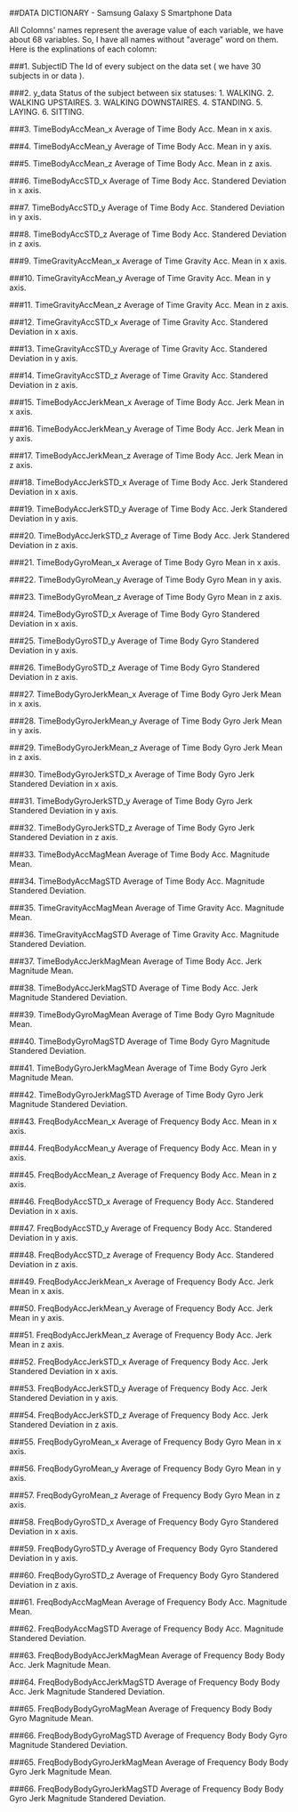 ##DATA DICTIONARY - Samsung Galaxy S Smartphone Data

All Colomns' names represent the average value of each variable, we have about 68 variables. 
So, I have all names without "average" word on them. Here is the explinations of each colomn:

###1. SubjectID
      The Id of every subject on the data set ( we have 30 subjects in or data ).
      
###2. y_data
      Status of the subject between six statuses:
      1.     WALKING.
      2.     WALKING UPSTAIRES.
      3.     WALKING DOWNSTAIRES.
      4.     STANDING.
      5.     LAYING.
      6.     SITTING.

###3. TimeBodyAccMean_x
      Average of Time Body Acc. Mean in x axis.

###4. TimeBodyAccMean_y
      Average of Time Body Acc. Mean in y axis.
      
###5. TimeBodyAccMean_z
      Average of Time Body Acc. Mean in z axis.
      
###6. TimeBodyAccSTD_x
      Average of Time Body Acc. Standered Deviation in x axis.
      
###7. TimeBodyAccSTD_y
      Average of Time Body Acc. Standered Deviation in y axis.
      
###8. TimeBodyAccSTD_z
      Average of Time Body Acc. Standered Deviation in z axis.
      
###9. TimeGravityAccMean_x
      Average of Time Gravity Acc. Mean in x axis.
      
###10. TimeGravityAccMean_y
      Average of Time Gravity Acc. Mean in y axis.
      
###11. TimeGravityAccMean_z
      Average of Time Gravity Acc. Mean in z axis.
      
###12. TimeGravityAccSTD_x
      Average of Time Gravity Acc. Standered Deviation in x axis.
      
###13. TimeGravityAccSTD_y
      Average of Time Gravity Acc. Standered Deviation in y axis.
      
###14. TimeGravityAccSTD_z
      Average of Time Gravity Acc. Standered Deviation in z axis.
      
###15. TimeBodyAccJerkMean_x
      Average of Time Body Acc. Jerk Mean in x axis.
      
###16. TimeBodyAccJerkMean_y
      Average of Time Body Acc. Jerk Mean in y axis.
           
###17. TimeBodyAccJerkMean_z
      Average of Time Body Acc. Jerk Mean in z axis.
      
###18. TimeBodyAccJerkSTD_x
      Average of Time Body Acc. Jerk Standered Deviation in x axis.
      
###19. TimeBodyAccJerkSTD_y
      Average of Time Body Acc. Jerk Standered Deviation in y axis.
      
###20. TimeBodyAccJerkSTD_z
      Average of Time Body Acc. Jerk Standered Deviation in z axis.
      
###21. TimeBodyGyroMean_x
      Average of Time Body Gyro Mean in x axis.
      
###22. TimeBodyGyroMean_y
      Average of Time Body Gyro Mean in y axis.
      
###23. TimeBodyGyroMean_z
      Average of Time Body Gyro Mean in z axis.
      
###24. TimeBodyGyroSTD_x
      Average of Time Body Gyro Standered Deviation in x axis.
      
###25. TimeBodyGyroSTD_y
      Average of Time Body Gyro Standered Deviation in y axis.
      
###26. TimeBodyGyroSTD_z
      Average of Time Body Gyro Standered Deviation in z axis.
 
###27. TimeBodyGyroJerkMean_x
      Average of Time Body Gyro Jerk Mean in x axis.     

###28. TimeBodyGyroJerkMean_y
      Average of Time Body Gyro Jerk Mean in y axis.     

###29. TimeBodyGyroJerkMean_z
      Average of Time Body Gyro Jerk Mean in z axis.     

###30. TimeBodyGyroJerkSTD_x
      Average of Time Body Gyro Jerk Standered Deviation in x axis.   
      
###31. TimeBodyGyroJerkSTD_y
      Average of Time Body Gyro Jerk Standered Deviation in y axis. 
      
###32. TimeBodyGyroJerkSTD_z
      Average of Time Body Gyro Jerk Standered Deviation in z axis. 
      
###33. TimeBodyAccMagMean
      Average of Time Body Acc. Magnitude Mean.

###34. TimeBodyAccMagSTD
      Average of Time Body Acc. Magnitude Standered Deviation.
      
###35. TimeGravityAccMagMean
      Average of Time Gravity Acc. Magnitude Mean.
      
###36. TimeGravityAccMagSTD
      Average of Time Gravity Acc. Magnitude Standered Deviation.

###37. TimeBodyAccJerkMagMean
      Average of Time Body Acc. Jerk Magnitude Mean.
      
###38. TimeBodyAccJerkMagSTD
      Average of Time Body Acc. Jerk Magnitude Standered Deviation.
     
###39. TimeBodyGyroMagMean
      Average of Time Body Gyro Magnitude Mean.
      
###40. TimeBodyGyroMagSTD
      Average of Time Body Gyro Magnitude Standered Deviation.

###41. TimeBodyGyroJerkMagMean
      Average of Time Body Gyro Jerk Magnitude Mean.
      
###42. TimeBodyGyroJerkMagSTD
      Average of Time Body Gyro Jerk Magnitude Standered Deviation.

###43. FreqBodyAccMean_x
      Average of Frequency Body Acc. Mean in x axis.

###44. FreqBodyAccMean_y
      Average of Frequency Body Acc. Mean in y axis.
      
###45. FreqBodyAccMean_z
      Average of Frequency Body Acc. Mean in z axis.  
      
###46. FreqBodyAccSTD_x
      Average of Frequency Body Acc. Standered Deviation in x axis.
      
###47. FreqBodyAccSTD_y
      Average of Frequency Body Acc. Standered Deviation in y axis.
      
###48. FreqBodyAccSTD_z
      Average of Frequency Body Acc. Standered Deviation in z axis.
    
###49. FreqBodyAccJerkMean_x
      Average of Frequency Body Acc. Jerk Mean in x axis.
      
###50. FreqBodyAccJerkMean_y
      Average of Frequency Body Acc. Jerk Mean in y axis.
           
###51. FreqBodyAccJerkMean_z
      Average of Frequency Body Acc. Jerk Mean in z axis.
      
###52. FreqBodyAccJerkSTD_x
      Average of Frequency Body Acc. Jerk Standered Deviation in x axis.
      
###53. FreqBodyAccJerkSTD_y
      Average of Frequency Body Acc. Jerk Standered Deviation in y axis.
      
###54. FreqBodyAccJerkSTD_z
      Average of Frequency Body Acc. Jerk Standered Deviation in z axis.  

###55. FreqBodyGyroMean_x
      Average of Frequency Body Gyro Mean in x axis.
      
###56. FreqBodyGyroMean_y
      Average of Frequency Body Gyro Mean in y axis.
      
###57. FreqBodyGyroMean_z
      Average of Frequency Body Gyro Mean in z axis.
      
###58. FreqBodyGyroSTD_x
      Average of Frequency Body Gyro Standered Deviation in x axis.
      
###59. FreqBodyGyroSTD_y
      Average of Frequency Body Gyro Standered Deviation in y axis.
      
###60. FreqBodyGyroSTD_z
      Average of Frequency Body Gyro Standered Deviation in z axis.

###61. FreqBodyAccMagMean
      Average of Frequency Body Acc. Magnitude Mean.

###62. FreqBodyAccMagSTD
      Average of Frequency Body Acc. Magnitude Standered Deviation.

###63. FreqBodyBodyAccJerkMagMean
      Average of Frequency Body Body Acc. Jerk Magnitude Mean.
      
###64. FreqBodyBodyAccJerkMagSTD
      Average of Frequency Body Body Acc. Jerk Magnitude Standered Deviation.
 
###65. FreqBodyBodyGyroMagMean
      Average of Frequency Body Body Gyro Magnitude Mean.
      
###66. FreqBodyBodyGyroMagSTD
      Average of Frequency Body Body Gyro Magnitude Standered Deviation.    

###65. FreqBodyBodyGyroJerkMagMean
      Average of Frequency Body Body Gyro Jerk Magnitude Mean.
      
###66. FreqBodyBodyGyroJerkMagSTD
      Average of Frequency Body Body Gyro Jerk Magnitude Standered Deviation. 







